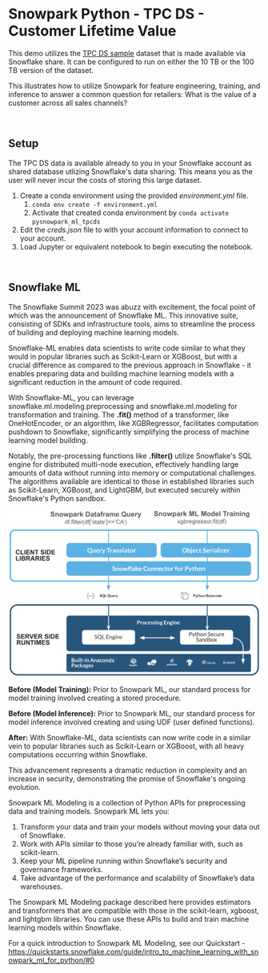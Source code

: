 # Snowpark Python - TPC DS  - Customer Lifetime Value

This demo utilizes the [TPC DS sample](https://docs.snowflake.com/en/user-guide/sample-data-tpcds.html) dataset that is made available via  Snowflake share. It can be configured to run on either the 10 TB or the 100 TB version of the dataset.

This illustrates how to utilize Snowpark for feature engineering, training, and inference to answer a common question for retailers: What is the value of a customer across all sales channels?

&nbsp;  
## Setup

The TPC DS data is available already to you in your Snowflake account as shared database utlizing Snowflake's data sharing. This means you as the user will never incur the costs of storing this large dataset.

 1. Create a conda environment using the provided *environment.yml* file.
    1. `conda env create -f environment.yml `
    2. Activate that created conda environment by `conda activate pysnowpark_ml_tpcds`
 2. Edit the *creds.json* file to with your account information to connect to your account.
 3. Load Jupyter or equivalent notebook to begin executing the notebook.

&nbsp;  
## Snowflake ML

The Snowflake Summit 2023 was abuzz with excitement, the focal point of which was the announcement of Snowflake ML. This innovative suite, consisting of SDKs and infrastructure tools, aims to streamline the process of building and deploying machine learning models.

Snowflake-ML enables data scientists to write code similar to what they would in popular libraries such as Scikit-Learn or XGBoost, but with a crucial difference as compared to the previous approach in Snowflake - it enables preparing data and building machine learning models with a significant reduction in the amount of code required.

With Snowflake-ML, you can leverage snowflake.ml.modeling.preprocessing and snowflake.ml.modeling for transformation and training. The **.fit()** method of a transformer, like OneHotEncoder, or an algorithm, like XGBRegressor, facilitates computation pushdown to Snowflake, significantly simplifying the process of machine learning model building.

Notably, the pre-processing functions like **.filter()** utilize Snowflake's SQL engine for distributed multi-node execution, effectively handling large amounts of data without running into memory or computational challenges. The algorithms available are identical to those in established libraries such as Scikit-Learn, XGBoost, and LightGBM, but executed securely within Snowflake's Python sandbox.  
  
  

![Snowflake ML Concept](./snowflakeml.png)


**Before (Model Training):** Prior to Snowpark ML, our standard process for model training involved creating a stored procedure.

**Before (Model Inference):** Prior to Snowpark ML, our standard process for model inference involved creating and using UDF (user defined functions).

**After:** With Snowflake-ML, data scientists can now write code in a similar vein to popular libraries such as Scikit-Learn or XGBoost, with all heavy computations occurring within Snowflake.

This advancement represents a dramatic reduction in complexity and an increase in security, demonstrating the promise of Snowflake's ongoing evolution.

Snowpark ML Modeling is a collection of Python APIs for preprocessing data and training models. Snowpark ML lets you:
1. Transform your data and train your models without moving your data out of Snowflake.
2. Work with APIs similar to those you’re already familiar with, such as scikit-learn.
3. Keep your ML pipeline running within Snowflake’s security and governance frameworks.
4. Take advantage of the performance and scalability of Snowflake’s data warehouses.

The Snowpark ML Modeling package described here provides estimators and transformers that are compatible with those in the scikit-learn, xgboost, and lightgbm libraries. You can use these APIs to build and train machine learning models within Snowflake.

For a quick introduction to Snowpark ML Modeling, see our Quickstart -
https://quickstarts.snowflake.com/guide/intro_to_machine_learning_with_snowpark_ml_for_python/#0  

&nbsp; 